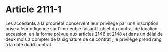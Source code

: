 # Article 2111-1

Les accédants à la propriété conservent leur privilège par une inscription prise à leur diligence sur l'immeuble faisant l'objet du contrat de location-accession, en la forme prévue aux articles 2146 et 2148 et dans un délai de deux mois à compter de la signature de ce contrat ; le privilège prend rang à la date dudit contrat.
